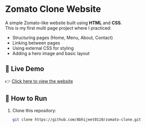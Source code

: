 # Zomato Clone Website

A simple Zomato-like website built using **HTML** and **CSS**.  
This is my first multi page project where I practiced:  

- Structuring pages (Home, Menu, About, Contact)  
- Linking between pages  
- Using external CSS for styling  
- Adding a hero image and basic layout  

## 🚀 Live Demo
👉 [Click here to view the website](https://abhijeet0110.github.io/Zomato-Clone/)

## 📂 How to Run
1. Clone this repository:
   ```bash
   git clone https://github.com/Abhijeet0110/zomato-clone.git
